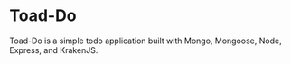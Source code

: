 # Toad-Do
Toad-Do is a simple todo application built with Mongo, Mongoose, Node, Express, and KrakenJS.

